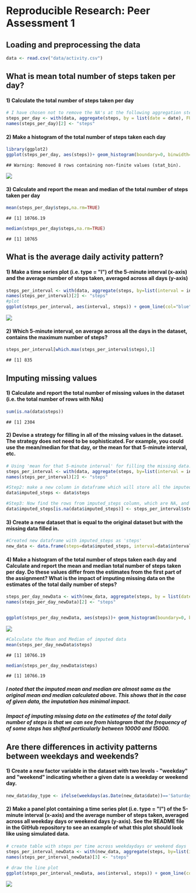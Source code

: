 # Reproducible Research: Peer Assessment 1


## Loading and preprocessing the data

```r
data <- read.csv("data/activity.csv")
```

## What is mean total number of steps taken per day?
#### 1) Calculate the total number of steps taken per day

```r
# I have chosen not to remove the NA's at the following aggregation step. I will remove the NA while taking Mean/Median, in few steps later. Reason for this choice is to avoid filling the missing data with zeros, which will skew the mean and median calculations. 
steps_per_day <- with(data, aggregate(steps, by = list(date = date), FUN = sum))
names(steps_per_day)[2] <- "steps"
```
#### 2) Make a histogram of the total number of steps taken each day

```r
library(ggplot2)
ggplot(steps_per_day, aes(steps))+ geom_histogram(boundary=0, binwidth=2500, col="blue", fill="lightblue") + ggtitle("Histogram of the total number of steps taken each day") + xlab("Steps") + ylab("Frequency")
```

```
## Warning: Removed 8 rows containing non-finite values (stat_bin).
```

![](PA1_template_files/figure-html/unnamed-chunk-3-1.png)<!-- -->

#### 3) Calculate and report the mean and median of the total number of steps taken per day

```r
mean(steps_per_day$steps,na.rm=TRUE)
```

```
## [1] 10766.19
```

```r
median(steps_per_day$steps,na.rm=TRUE)
```

```
## [1] 10765
```

## What is the average daily activity pattern?

#### 1) Make a time series plot (i.e. type = "l") of the 5-minute interval (x-axis) and the average number of steps taken, averaged across all days (y-axis)

```r
steps_per_interval <- with(data, aggregate(steps, by=list(interval = interval), FUN=sum,na.rm=TRUE))
names(steps_per_interval)[2] <- "steps"
#plot
ggplot(steps_per_interval, aes(interval, steps)) + geom_line(col="blue")+ggtitle("Time Series Plot of Average Number of Steps Taken ")+xlab("Time")+ylab("Steps")
```

![](PA1_template_files/figure-html/unnamed-chunk-5-1.png)<!-- -->

#### 2) Which 5-minute interval, on average across all the days in the dataset, contains the maximum number of steps?

```r
steps_per_interval[which.max(steps_per_interval$steps),1]
```

```
## [1] 835
```

## Imputing missing values

#### 1) Calculate and report the total number of missing values in the dataset (i.e. the total number of rows with NAs)

```r
sum(is.na(data$steps))
```

```
## [1] 2304
```
#### 2) Devise a strategy for filling in all of the missing values in the dataset. The strategy does not need to be sophisticated. For example, you could use the mean/median for that day, or the mean for that 5-minute interval, etc.


```r
# Using 'mean for that 5-minute interval' for filling the missing data. Step 1 is to calculate the mean value per interval
steps_per_interval <- with(data, aggregate(steps, by=list(interval = interval), FUN=mean,na.rm=TRUE))
names(steps_per_interval)[2] <- "steps"

#Step2: make a new column in dataframe which will store all the imputed values. Initialize this column with the original steps column 
data$imputed_steps <- data$steps 

#Step3: Now find the rows from imputed_steps column, which are NA, and fill them with the mean from step_per_interval dataframe by matching the interval.
data$imputed_steps[is.na(data$imputed_steps)] <- steps_per_interval$steps[match(data$interval[is.na(data$imputed_steps)],steps_per_interval$interval)]
```
#### 3) Create a new dataset that is equal to the original dataset but with the missing data filled in.


```r
#Created new dataframe with imputed_steps as 'steps'
new_data <- data.frame(steps=data$imputed_steps, interval=data$interval, date=data$date)
```

#### 4) Make a histogram of the total number of steps taken each day and Calculate and report the mean and median total number of steps taken per day. Do these values differ from the estimates from the first part of the assignment? What is the impact of imputing missing data on the estimates of the total daily number of steps?


```r
steps_per_day_newData <- with(new_data, aggregate(steps, by = list(date = date), FUN = sum))
names(steps_per_day_newData)[2] <- "steps"


ggplot(steps_per_day_newData, aes(steps))+ geom_histogram(boundary=0, binwidth=2500, col="blue", fill="lightblue") + ggtitle("Histogram of the total number of steps taken each day") + xlab("Steps") + ylab("Frequency") 
```

![](PA1_template_files/figure-html/unnamed-chunk-10-1.png)<!-- -->


```r
#Calculate the Mean and Median of imputed data
mean(steps_per_day_newData$steps)
```

```
## [1] 10766.19
```

```r
median(steps_per_day_newData$steps)
```

```
## [1] 10766.19
```
##### I noted that the imputed mean and median are almost same as the original mean and median calculated above. This shows that in the case of given data, the imputation has minimal impact.

##### Impact of imputing missing data on the estimates of the total daily number of steps is that we can see from histogram that the frequency of of some steps has shifted perticularly between 10000 and 15000.

## Are there differences in activity patterns between weekdays and weekends?
#### 1) Create a new factor variable in the dataset with two levels - "weekday" and "weekend" indicating whether a given date is a weekday or weekend day.

```r
new_data$day_type <- ifelse(weekdays(as.Date(new_data$date))=='Saturday' | weekdays(as.Date(new_data$date))=='Sunday', 'weekend','weekday')
```

#### 2) Make a panel plot containing a time series plot (i.e. type = "l") of the 5-minute interval (x-axis) and the average number of steps taken, averaged across all weekday days or weekend days (y-axis). See the README file in the GitHub repository to see an example of what this plot should look like using simulated data.


```r
# create table with steps per time across weekdaydays or weekend days
steps_per_interval_newData <- with(new_data, aggregate(steps, by=list(interval = interval, day_type = day_type), FUN=mean,na.rm=TRUE))
names(steps_per_interval_newData)[3] <- "steps"

# draw the line plot
ggplot(steps_per_interval_newData, aes(interval, steps)) + geom_line(col="darkblue") + ggtitle("Time Series Plot of Average Number of Steps Taken") + xlab("Time") + ylab("Steps") + facet_grid(day_type ~ .)
```

![](PA1_template_files/figure-html/unnamed-chunk-13-1.png)<!-- -->
